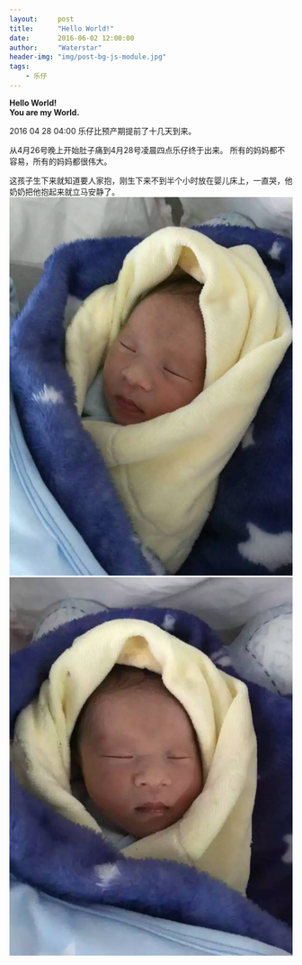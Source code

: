 ```yaml
---
layout:     post
title:      "Hello World!"
date:       2016-06-02 12:00:00
author:     "Waterstar"
header-img: "img/post-bg-js-module.jpg"
tags:
    - 乐仔
---
```


<p><strong>Hello World! <br> You are my World.</strong></p>

2016 04 28 04:00 乐仔比预产期提前了十几天到来。

从4月26号晚上开始肚子痛到4月28号凌晨四点乐仔终于出来。
所有的妈妈都不容易，所有的妈妈都很伟大。

这孩子生下来就知道要人家抱，刚生下来不到半个小时放在婴儿床上，一直哭，他奶奶把他抱起来就立马安静了。
![img](/img/in-post/hello-world/619682993663099800.jpg)
![img](/img/in-post/hello-world/683165169172349452.jpg)

